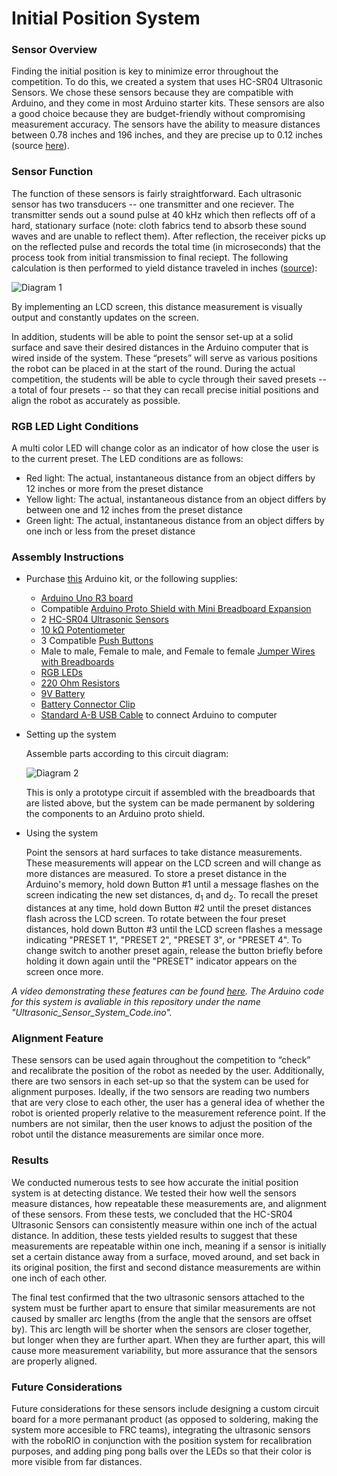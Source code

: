# Initial Position System

### Sensor Overview
Finding the initial position is key to minimize error throughout the competition. To do this, we created a system that uses HC-SR04 Ultrasonic Sensors. We chose these sensors because they are compatible with Arduino, and they come in most Arduino starter kits. These sensors are also a good choice because they are budget-friendly without compromising measurement accuracy. The sensors have the ability to measure distances between 0.78 inches and 196 inches, and they are precise up to 0.12 inches (source [here](https://www.amazon.com/Smraza-Ultrasonic-Distance-Mounting-Duemilanove/dp/B01JG09DCK/ref=sr_1_3?dchild=1&keywords=hcsr04+ultrasonic+sensor&qid=1611768243&sr=8-3)).

### Sensor Function
The function of these sensors is fairly straightforward. Each ultrasonic sensor has two transducers -- one transmitter and one reciever. The transmitter sends out a sound pulse at 40 kHz which then reflects off of a hard, stationary surface (note: cloth fabrics tend to absorb these sound waves and are unable to reflect them). After reflection, the receiver picks up on the reflected pulse and records the total time (in microseconds) that the process took from initial transmission to final reciept. The following calculation is then performed to yield distance traveled in inches ([source](https://lastminuteengineers.com/arduino-sr04-ultrasonic-sensor-tutorial/)):

![Diagram 1](https://i.imgur.com/lByl8aq.jpg)

By implementing an LCD screen, this distance measurement is visually output and constantly updates on the screen.  

In addition, students will be able to point the sensor set-up at a solid surface and save their desired distances in the Arduino computer that is wired inside of the system.  These “presets” will serve as various positions the robot can be placed in at the start of the round. During the actual competition, the students will be able to cycle through their saved presets -- a total of four presets -- so that they can recall precise initial positions and align the robot as accurately as possible. 

### RGB LED Light Conditions

A multi color LED will change color as an indicator of how close the user is to the current preset. The LED conditions are as follows:

- Red light: The actual, instantaneous distance from an object differs by 12 inches or more from the preset distance
- Yellow light: The actual, instantaneous distance from an object differs by between one and 12 inches from the preset distance
- Green light: The actual, instantaneous distance from an object differs by one inch or less from the preset distance

### Assembly Instructions

- Purchase [this](https://www.amazon.com/ELEGOO-Project-Tutorial-Controller-Projects/dp/B01D8KOZF4/ref=sr_1_1_sspa?dchild=1&keywords=Arduino+Kit&qid=1611777868&sr=8-1-spons&psc=1&spLa=ZW5jcnlwdGVkUXVhbGlmaWVyPUEzVVE2TU5ROE9JWEhDJmVuY3J5cHRlZElkPUEwMDM3MDU5MzRMV0NTQ0UyTlNVSiZlbmNyeXB0ZWRBZElkPUExMDAxMzc2M1RTT1dKR0NNR05TQiZ3aWRnZXROYW1lPXNwX2F0ZiZhY3Rpb249Y2xpY2tSZWRpcmVjdCZkb05vdExvZ0NsaWNrPXRydWU=) Arduino kit, or the following supplies:
  - [Arduino Uno R3 board](https://store.arduino.cc/usa/arduino-uno-rev3)
  - Compatible [Arduino Proto Shield with Mini Breadboard Expansion](https://www.amazon.com/HiLetgo-Prototype-Expansion-Breadboard-ProtoShield/dp/B00HHYBWPO)
  - 2 [HC-SR04 Ultrasonic Sensors](https://www.amazon.com/gp/r.html?C=1GDZONJ9HF37K&K=3B2G0ZV0A1VH&M=urn:rtn:msg:2021011121282433b57dc4b8254e6baad3efc7a030p0na&R=3G9W10FANOCDP&T=C&U=http%3A%2F%2Fwww.amazon.com%2Fdp%2FB01JG09DCK%2Fref%3Dpe_386300_440135490_TE_item&H=BDKG9KYPRODS8XFH3SEOJABZHQOA&ref_=pe_386300_440135490_TE_item)
  - [10 kΩ Potentiometer](https://www.digikey.com/en/products/detail/sparkfun-electronics/COM-09806/7319606)
  - 3 Compatible [Push Buttons](https://www.amazon.com/Gikfun-12x12x7-3-Tactile-Momentary-Arduino/dp/B01E38OS7K/ref=sr_1_2_sspa?dchild=1&keywords=arduino+buttons&qid=1611851687&sr=8-2-spons&psc=1&spLa=ZW5jcnlwdGVkUXVhbGlmaWVyPUEzNzFGSTU0QVlOVVBRJmVuY3J5cHRlZElkPUEwNDkwNzEwMkw4M0owOUhaS1lRTiZlbmNyeXB0ZWRBZElkPUEwMTgxNTM5MlJTRzFKT01HTzhDQiZ3aWRnZXROYW1lPXNwX2F0ZiZhY3Rpb249Y2xpY2tSZWRpcmVjdCZkb05vdExvZ0NsaWNrPXRydWU=)
  - Male to male, Female to male, and Female to female [Jumper Wires with Breadboards](https://www.amazon.com/gp/r.html?C=1N85WR5439VWW&K=3B2G0ZV0A1VH&M=urn:rtn:msg:202101171230453b721d91c130407fb321505db850p0na&R=1J0D6UYLQI8HN&T=C&U=http%3A%2F%2Fwww.amazon.com%2Fdp%2FB07H7V1X7Y%2Fref%3Dpe_386300_442618370_TE_dp_i1&H=2QLPGXOGBSAUXRDOIELJDQK2R4OA&ref_=pe_386300_442618370_TE_dp_i1)
  - [RGB LEDs](https://www.amazon.com/gp/r.html?C=1N85WR5439VWW&K=3B2G0ZV0A1VH&M=urn:rtn:msg:202101171230453b721d91c130407fb321505db850p0na&R=NIS0DW0LO0TO&T=C&U=http%3A%2F%2Fwww.amazon.com%2Fdp%2FB01C19ENDM%2Fref%3Dpe_386300_442618370_TE_dp_i2&H=XONWUUVMACQN5QKISLCAYXWYFPGA&ref_=pe_386300_442618370_TE_dp_i2)
  - [220 Ohm Resistors](https://www.amazon.com/EDGELEC-Resistor-Tolerance-Multiple-Resistance/dp/B07QK9ZBVZ/ref=sr_1_1_sspa?dchild=1&keywords=220+Ohm+Resistor&qid=1611852770&sr=8-1-spons&psc=1&spLa=ZW5jcnlwdGVkUXVhbGlmaWVyPUFIQk1SS1BOVFFSUVAmZW5jcnlwdGVkSWQ9QTAyNTE0NzdaN0RDMzYxR0tPWDEmZW5jcnlwdGVkQWRJZD1BMDAyOTgxODJaUFZTWUlUV0pQUTMmd2lkZ2V0TmFtZT1zcF9hdGYmYWN0aW9uPWNsaWNrUmVkaXJlY3QmZG9Ob3RMb2dDbGljaz10cnVl)
  - [9V Battery](https://www.amazon.com/Duracell-Coppertop-Alkaline-Batteries-Count/dp/B000K2NW08/ref=sr_1_6?dchild=1&keywords=9v+battery&qid=1611853083&sr=8-6)
  - [Battery Connector Clip](https://www.amazon.com/Chanzon-Battery-2-1x5-5mm-Connector-Leather/dp/B083QFPBKF/ref=sr_1_1_sspa?crid=16XS5GKJ3LSLR&dchild=1&keywords=9v%2Bbattery%2Band%2Bclip&qid=1611852947&sprefix=9v%2Bbatter%2Band%2B%2Caps%2C192&sr=8-1-spons&smid=A14FP9XIRL6C1F&spLa=ZW5jcnlwdGVkUXVhbGlmaWVyPUEySVMyWjBWVUUzRDNGJmVuY3J5cHRlZElkPUEwOTMzOTM2UDNPRloyMjBHMzFNJmVuY3J5cHRlZEFkSWQ9QTA1NTY3MjEyNjBLTEdXMU9WTkNPJndpZGdldE5hbWU9c3BfYXRmJmFjdGlvbj1jbGlja1JlZGlyZWN0JmRvTm90TG9nQ2xpY2s9dHJ1ZQ&th=1)
  - [Standard A-B USB Cable](https://www.adafruit.com/product/62?gclid=Cj0KCQiA3smABhCjARIsAKtrg6K0xBUo_ZZIXmq0TXXiwlrTI4mY_M_sOQwaESvqYHqFZJxHh55nyP0aAreQEALw_wcB) to connect Arduino to computer

- Setting up the system

  Assemble parts according to this circuit diagram:

  ![Diagram 2](https://i.imgur.com/Nut4l3B.jpg)

  This is only a prototype circuit if assembled with the breadboards that are listed above, but the system can be made 
  permanent by soldering the components to an Arduino proto shield.

- Using the system

  Point the sensors at hard surfaces to take distance measurements. These measurements will appear on the LCD screen and will change as more distances are measured. To store a 
  preset distance in the Arduino's memory, hold down Button #1 until a message flashes on the screen indicating the new set distances, d<sub>1</sub> and d<sub>2</sub>. To recall 
  the preset distances at any time, hold down Button #2 until the preset distances flash across the LCD screen. To rotate between the four preset distances, hold down Button #3 
  until the LCD screen flashes a message indicating "PRESET 1", "PRESET 2", "PRESET 3", or "PRESET 4". To change switch to another preset again, release the button briefly 
  before holding it down again until the "PRESET" indicator appears on the screen once more.
  
*A video demonstrating these features can be found [here](https://www.youtube.com/watch?v=9ASeUNyned8). The Arduino code for this system is avaliable in this repository under the name "Ultrasonic_Sensor_System_Code.ino".*

### Alignment Feature
These sensors can be used again throughout the competition to “check” and recalibrate the position of the robot as needed by the user. Additionally, there are two sensors in each set-up so that the system can be used for alignment purposes. Ideally, if the two sensors are reading two numbers that are very close to each other, the user has a general idea of whether the robot is oriented properly relative to the measurement reference point. If the numbers are not similar, then the user knows to adjust the position of the robot until the distance measurements are similar once more.

### Results
We conducted numerous tests to see how accurate the initial position system is at detecting distance. We tested their how well the sensors measure distances, how repeatable these measurements are, and alignment of these sensors. From these tests, we concluded that the HC-SR04 Ultrasonic Sensors can consistently measure within one inch of the actual distance. In addition, these tests yielded results to suggest that these measurements are repeatable within one inch, meaning if a sensor is initially set a certain distance away from a surface, moved around, and set back in its original position, the first and second distance measurements are within one inch of each other.

The final test confirmed that the two ultrasonic sensors attached to the system must be further apart to ensure that similar measurements are not caused by smaller arc lengths (from the angle that the sensors are offset by). This arc length will be shorter when the sensors are closer together, but longer when they are further apart. When they are further apart, this will cause more measurement variability, but more assurance that the sensors are properly aligned.

### Future Considerations

Future considerations for these sensors include designing a custom circuit board for a more permanant product (as opposed to soldering, making the system more accesible to FRC teams), integrating the ultrasonic sensors with the roboRIO in conjunction with the position system for recalibration purposes,
and adding ping pong balls over the LEDs so that their color is more visible from far distances.
